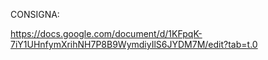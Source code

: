 CONSIGNA:

https://docs.google.com/document/d/1KFpqK-7iY1UHnfymXrihNH7P8B9WymdiyIlS6JYDM7M/edit?tab=t.0